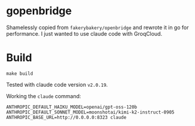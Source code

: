 # gopenbridge

Shamelessly copied from `fakerybakery/openbridge` and rewrote it in go for performance. I just wanted to use claude code with GroqCloud.

# Build

```
make build
```

Tested with claude code version `v2.0.19`.

Working the `claude` command:
```
ANTHROPIC_DEFAULT_HAIKU_MODEL=openai/gpt-oss-120b ANTHROPIC_DEFAULT_SONNET_MODEL=moonshotai/kimi-k2-instruct-0905  ANTHROPIC_BASE_URL=http://0.0.0.0:8323 claude
```

